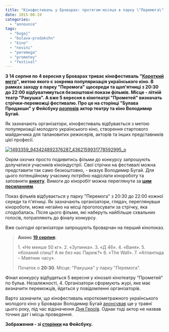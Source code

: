 ```yaml
---
title: "Кінофестиваль у Броварах: протягом місяця в парку \"Перемога\" безкоштовно показуватимуть короткометражки"
date: 2015-08-19
categories: 
  - "announce"
tags: 
  - "bugaj"
  - "bulava-prodakshn"
  - "kino"
  - "novini"
  - "peremoga"
  - "prometey"
  - "festival"
---
```


**З 14 серпня по 4 вересня у Броварах триває кінофестиваль "[Короткий метр](https://www.facebook.com/groups/kometr/)", метою якого є зокрема популяризація українського кіно. В рамках заходу** **в парку "Перемога"** **щосереди та щоп'ятниці з 20:30 до 22:00 відбуватимуться безкоштовні покази фільмів. Місце - літній театр "Ракушка". А вже 5 вересня в кінотеатрі "Прометей" визначать стрічки-переможці фестивалю. Про це на сторінці "Булава Продакшн" у Фейсбуку [розповів](https://www.facebook.com/groups/bulprod/permalink/1051789294834135/) актор театру та кіно Володимир Бугай.**

Як зазначають організатори, кінофестиваль відбувається з метою популяризації молодого українського кіно, створення стартового майданчика для талановитих режисерів, акторів та інших представників цієї професії.

[![1493359_943424892376287_4362159931778592995_o](https://mpz.brovary.org/wp-content/uploads/2015/08/1493359_943424892376287_4362159931778592995_o.jpg)](https://mpz.brovary.org/wp-content/uploads/2015/08/1493359_943424892376287_4362159931778592995_o.jpg)

Окрім охочих просто подивитись фільми до конкурсу запрошують долучатися учасників кіноіндустрії. Свої стрічки на фестивалі можна представити так само безкоштовно, - вказує Володимир Бугай. Для цього потенційному учаснику потрібно надіслати кінороботу та заповнити **[анкету](https://docs.google.com/forms/d/15E0kfQbEEPxo_FLlH6FeTsHCjUlZVKlOqiASAGcFrZE/viewform?c=0&w=1)**. Вимоги до кіноробіт можна переглянути за **[цим посиланням](https://www.facebook.com/groups/kometr/permalink/1623447907895372/)**.

Показ фільмів відбувається у парку "Перемога" з 20:30 до 22:00 кожної середи та п'ятниці. Як зазначають організатори, глядач, переглянувши кінороботи, може негайно на місці проголосувати за стрічку, яка сподобалась. Після цього фільми, які наберуть найбільше схвальних голосів, потрапляють до фіналу конкурсу.

Вже сьогодні організатори запрошують броварчан на перший кінопоказ.

> **Анонс [19 серпня](https://www.facebook.com/groups/kometr/permalink/1625508184356011/):**
> 
> 1\. «Не менше 50 кг». 2. «Зупинка». 3. «Д 46». 4. «Ваня». 5. «Коханий спиш? А як без нас Париж?» 6. «The Wall». 7. «Атлантида – Маятник часу».
> 
> Початок о **20:30**. Місце: "Ракушка" у парку "Перемога".

Фінал конкурсу відбудеться 5 вересня у кінозалі кінотеатру "Прометей" по бульв. Незалежності, 4. Організатори сформують журі, яке має визначити переможців, йдеться у повідомленні організаторів.

Варто зазначити, що кінофестиваль короткометражного українського молодого кіно у Броварах Володимир Бугай [анонсував](https://www.youtube.com/watch?v=yQpUy_QZcvw) ще у травні цього року, під час відзначення [Дня Героїв](https://mpz.brovary.org/patriotichni-vihidni-u-brovarah-parad-vishivanok-kinopokaz-pro-dobrovoltsiv-ta-marsh-geroyiv/). Однак тоді актор не назвав точних дат і місць проведення.

**Зображення - зі [сторінки](https://www.facebook.com/groups/kometr/) на Фейсбуку.**
